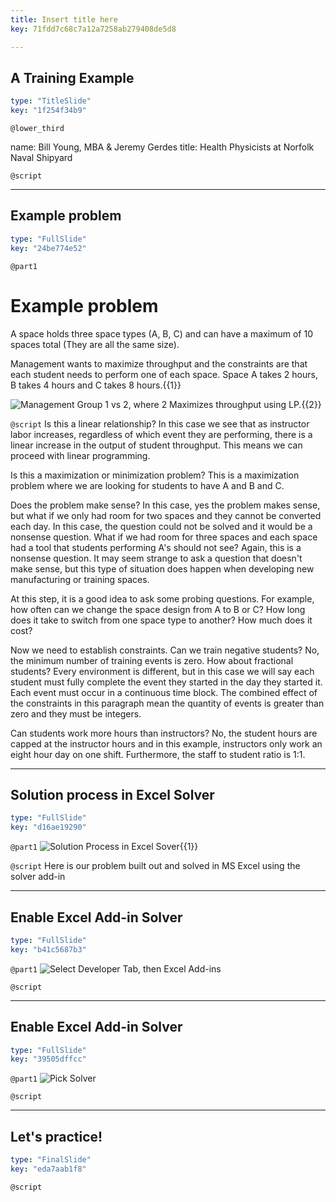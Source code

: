 ```yaml
---
title: Insert title here
key: 71fdd7c68c7a12a7258ab279408de5d8

---
```

## A Training Example

```yaml
type: "TitleSlide"
key: "1f254f34b9"
```

`@lower_third`

name: Bill Young, MBA & Jeremy Gerdes
title: Health Physicists at Norfolk Naval Shipyard


`@script`



---
## Example problem

```yaml
type: "FullSlide"
key: "24be774e52"
```

`@part1`
# Example problem
A space holds three space types (A, B, C) and can have a maximum of 10 spaces total (They are all the same size).  

Management wants to maximize throughput and the constraints are that each student needs to perform one of each space.  Space A takes 2 hours, B takes 4 hours and C takes 8 hours.{{1}}

![Management Group 1 vs 2, where 2 Maximizes throughput using LP.](https://assets.datacamp.com/production/repositories/5020/datasets/2fdcb325a1966105546b7ca048a000562490da65/LpStudentThroughputExample.png){{2}}


`@script`
Is this a linear relationship?  In this case we see that as instructor labor increases, regardless of which event they are performing, there is a linear increase in the output of student throughput.  This means we can proceed with linear programming.

Is this a maximization or minimization problem?  This is a maximization problem where we are looking for students to have A and B and C.  

Does the problem make sense?  In this case, yes the problem makes sense, but what if we only had room for two spaces and they cannot be converted each day.  In this case, the question could not be solved and it would be a nonsense question.  What if we had room for three spaces and each space had a tool that students performing A's should not see?  Again, this is a nonsense question.  It may seem strange to ask a question that doesn't make sense, but this type of situation does happen when developing new manufacturing or training spaces.

At this step, it is a good idea to ask some probing questions.  For example, how often can we change the space design from A to B or C?  How long does it take to switch from one space type to another?  How much does it cost?

Now we need to establish constraints.  Can we train negative students?  No, the minimum number of training events is zero.  How about fractional students?  Every environment is different, but in this case we will say each student must fully complete the event they started in the day they started it. Each event must occur in a continuous time block.  The combined effect of the constraints in this paragraph mean the quantity of events is greater than zero and they must be integers.

Can students work more hours than instructors?  No, the student hours are capped at the instructor hours and in this example, instructors only work an eight hour day on one shift.  Furthermore, the staff to student ratio is 1:1.


---
## Solution process in Excel Solver

```yaml
type: "FullSlide"
key: "d16ae19290"
```

`@part1`
![Solution Process in Excel Sover](https://assets.datacamp.com/production/repositories/5020/datasets/09fb3c892bcdbf9f773d7f98acb58bbdc2941e11/Solution%20process%20in%20Excel%20Sover.png){{1}}


`@script`
Here is our problem built out and solved in MS Excel using the solver add-in


---
## Enable Excel Add-in Solver

```yaml
type: "FullSlide"
key: "b41c5687b3"
```

`@part1`
![Select Developer Tab, then Excel Add-ins](https://assets.datacamp.com/production/repositories/5044/datasets/e02df305e62121f6b43253da8b304ad4abc95920/Excel_PickDev_ExcelAdd-ins.png)


`@script`



---
## Enable Excel Add-in Solver

```yaml
type: "FullSlide"
key: "39505dffcc"
```

`@part1`
![Pick Solver](https://assets.datacamp.com/production/repositories/5044/datasets/0f98c59c99852567e68a25e13dde16f086ca4800/Excel_PickDev_ExcelAdd-ins_SelectSolver.png)


`@script`



---
## Let's practice!

```yaml
type: "FinalSlide"
key: "eda7aab1f8"
```

`@script`


